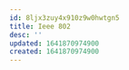 ```yaml
---
id: 8ljx3zuy4x910z9w0hwtgn5
title: Ieee 802
desc: ''
updated: 1641870974900
created: 1641870974900
---
```



